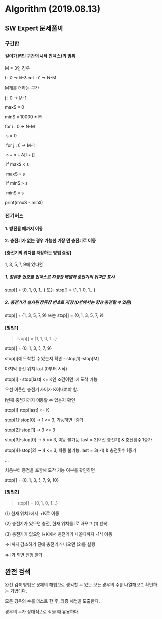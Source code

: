# Algorithm (2019.08.13)

## SW Expert 문제풀이

### 구간합

#### 길이가 M인 구간의 시작 인덱스 i의 범위

M = 3인 경우

i : 0 -> N-3 => i : 0 -> N-M



M개를 더하는 구간

j : 0 -> M-1

maxS = 0

minS = 10000 * M

for i : 0 -> N-M

​	s = 0

​	for j : 0 -> M-1

​		s = s + A[i + j]

​	if maxS < s

​		maxS = s

​	if minS > s

​		minS = s

print(maxS - minS)



### 전기버스

#### 1. 방전될 때까지 이동

#### 2. 충전기가 없는 경우 가능한 가장 먼 충전기로 이동



#### [충전기의 위치를 저장하는 방법 결정]

1, 3, 5, 7, 9에 있다면



##### 1. 정류장 번호를 인덱스로 지정한 배열에 충전기의 위치만 표시

stop[] = {0, 1, 0, 1...} 또는 stop[] = {1, 1, 0, 1...}



##### 2. 충전기가 설치된 정류장 번호로 저장 (0번에서는 항상 충전할 수 있음)

stop[] = {1, 3, 5, 7, 9} 또는 stop[] = {0, 1, 3, 5, 7, 9}



#### [방법1]

> stop[] = {1, 1, 0, 1...}

stop[] = {0, 1, 3, 5, 7, 9}

stop[i]에 도착할 수 있는지 확인 - stop[1]~stop[M]

마지막 충전 위치 last (0부터 시작)

stop[i] - stop[last] <= K인 조건이면 i에 도착 가능



우선 이웃한 충전기 사이가 K이내여야 함.

i번째 충전기까지 이동할 수 있는지 확인

stop[i] stop[last]     <= K

stop[1]-stop[0] -> 1 <= 3, 가능하면 i 증가

stop[2]-stop[1] -> 3 <= 3

stop[3]-stop[0] -> 5 <= 3, 이동 불가능. last = 2(이전 충전기) & 충전횟수 1증가

stop[4]-stop[2] -> 4 <= 3,  이동 불가능. last = 3(i-1) & 충전횟수 1증가



...

처음부터 종점을 포함해 도착 가능 여부를 확인하면

stop[] = {0, 1, 3, 5, 7, 9, 10}



#### [방법2]

> stop[] = {0, 1, 0, 1...}

(1) 현재 위치 i에서 i+K로 이동

(2) 충전기가 있으면 충전, 현재 위치를 i로 바꾸고 (1) 반복

(3) 충전기가 없으면 i+K에서 충전기가 나올때까지 -1씩 이동

=> i까지 감소하기 전에 충전기가 나오면 (2)를 실행

=> i가 되면 진행 불가



## 완전 검색

완전 검색 방법은 문제의 해법으로 생각할 수 있는 모든 경우의 수를 나열해보고 확인하는 기법이다.

모든 경우의 수를 테스트 한 후, 최종 해법을 도출한다.

경우의 수가 상대적으로 작을 때 유용하다.